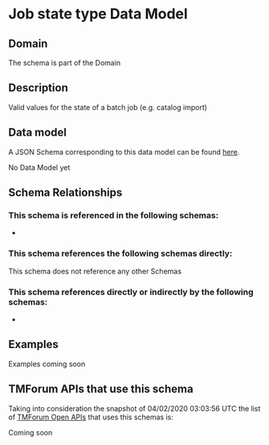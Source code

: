 # Job state type Data Model

## Domain

The  schema is part of the  Domain

## Description

Valid values for the state of a batch job (e.g. catalog import)

## Data model

A JSON Schema corresponding to this data model can be found
[here](https://github.com/tmforum-rand/schemas/blob/candidates/Common/JobStateType.schema.json).

No Data Model yet

## Schema Relationships

### This schema is referenced in the following schemas:

-

### This schema references the following schemas directly:

This schema does not reference any other Schemas

### This schema references directly or indirectly by the following schemas:

-



## Examples

Examples coming soon

## TMForum APIs that use this schema

Taking into consideration the snapshot of 04/02/2020 03:03:56 UTC the list of [TMForum Open APIs](https://www.tmforum.org/open-apis/) that uses this schemas is:

Coming soon